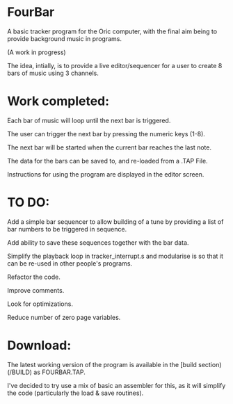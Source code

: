 # FourBar
A basic tracker program for the Oric computer, with the final aim being to provide background music in programs.

(A work in progress)

The idea, intially, is to provide a live editor/sequencer for a user to create 8 bars of music using 3 channels.

Work completed:
===============

Each bar of music will loop until the next bar is triggered. 

The user can trigger the next bar by pressing the numeric keys (1-8).

The next bar will be started when the current bar reaches the last note.

The data for the bars can be saved to, and re-loaded from a .TAP File.

Instructions for using the program are displayed in the editor screen.

TO DO:
======
Add a simple bar sequencer to allow building of a tune by providing a list of bar numbers to be triggered in sequence.

Add ability to save these sequences together with the bar data.

Simplify the playback loop in tracker_interrupt.s and modularise is so that it can be re-used in other people's programs.

Refactor the code. 

Improve comments.

Look for optimizations.

Reduce number of zero page variables.


Download:
=========
The latest working version of the program is available in the [build section)(/BUILD) as FOURBAR.TAP.


I've decided to try use a mix of basic an assembler for this, as it will simplify the code (particularly the load & save routines).





